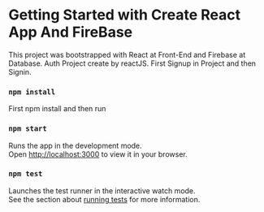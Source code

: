 # Getting Started with Create React App And FireBase

This project was bootstrapped with React at Front-End and Firebase at Database.
Auth Project create by reactJS.
First Signup in Project and then Signin. 

### `npm install`
First npm install and then run
### `npm start`

Runs the app in the development mode.\
Open [http://localhost:3000](http://localhost:3000) to view it in your browser.


### `npm test`

Launches the test runner in the interactive watch mode.\
See the section about [running tests](https://facebook.github.io/create-react-app/docs/running-tests) for more information.




